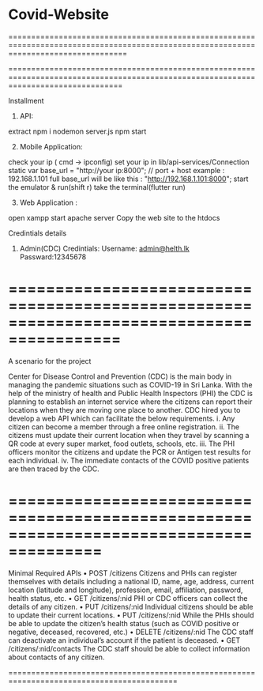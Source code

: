 # Covid-Website
======================================================================================================================================





=====================================================================================================================================


Installment

1. API:

extract
npm i 
nodemon server.js
npm start

2. Mobile Application: 

check your ip ( cmd -> ipconfig)
set your ip in lib/api-services/Connection
static var base_url = "http://your ip:8000";  // port + host
example : 192.168.1.101
full base_url will be like this :  "http://192.168.1.101:8000";
start the emulator & run(shift r)
take the terminal(flutter run)


3. Web Application :

open xampp
start apache server
Copy the web site to the htdocs



Credintials details

1. Admin(CDC) Credintials: Username: admin@helth.lk
                   Passward:12345678






==========================================================================================
==========================================================================================
A scenario for the project 


Center for Disease Control and Prevention (CDC) is the main body in managing the pandemic situations such as COVID-19 in Sri Lanka. With the help of the ministry of health and Public Health Inspectors (PHI) the CDC is planning to establish an internet service where the citizens can report their locations when they are moving one place to another. CDC hired you to develop a web API which can facilitate the below requirements.
i.	Any citizen can become a member through a free online registration.
ii.	The citizens must update their current location when they travel by scanning a QR code at every super market, food outlets, schools, etc.
iii.	The PHI officers monitor the citizens and update the PCR or Antigen test results for each individual. 
iv.	The immediate contacts of the COVID positive patients are then traced by the CDC. 

========================================================================================
==========================================================================================

Minimal Required APIs
•	POST 	/citizens
Citizens and PHIs can register themselves with details including a national ID, name, age, address, current location (latitude and longitude), profession, email, affiliation, password, health status, etc.
•	GET	/citizens/:nid
PHI or CDC officers can collect the details of any citizen.
•	PUT	/citizens/:nid
Individual citizens should be able to update their current locations.
•	PUT	/citizens/:nid
While the PHIs should be able to update the citizen’s health status (such as COVID positive or negative, deceased, recovered, etc.)
•	DELETE	/citizens/:nid
The CDC staff can deactivate an individual’s account if the patient is deceased.
•	GET	/citizens/:nid/contacts
The CDC staff should be able to collect information about contacts of any citizen.

===========================================================================================
